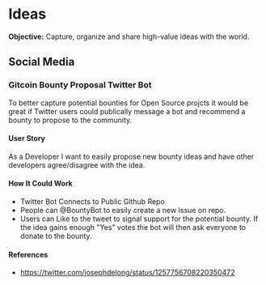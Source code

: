 # Ideas

**Objective:** Capture, organize and share high-value ideas with the world.

## Social Media

### Gitcoin Bounty Proposal Twitter Bot

To better capture potential bounties for Open Source projcts it would be great if Twitter users could publically message a bot and recommend a bounty to propose to the community.

#### User Story
As a Developer I want to easily propose new bounty ideas and have other developers agree/disagree with the idea.

#### How It Could Work

- Twitter Bot Connects to Public Github Repo
- People can @BountyBot to easily create a new Issue on repo.
- Users can Like to the tweet to signal support for the potential bounty.
If the idea gains enough "Yes" votes the bot will then ask everyone to donate to the bounty.

#### References 
- https://twitter.com/josephdelong/status/1257756708220350472 
